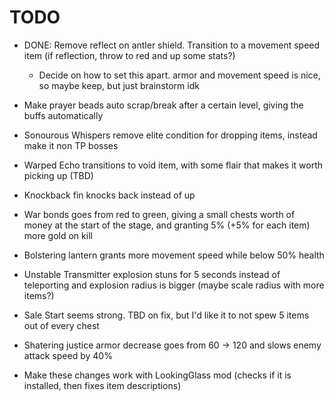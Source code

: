 # TODO

- DONE: Remove reflect on antler shield. Transition to a movement speed item (if reflection, throw to red and up some stats?)
  - Decide on how to set this apart. armor and movement speed is nice, so maybe keep, but just brainstorm idk
- Make prayer beads auto scrap/break after a certain level, giving the buffs automatically
- Sonourous Whispers remove elite condition for dropping items, instead make it non TP bosses
- Warped Echo transitions to void item, with some flair that makes it worth picking up (TBD)
- Knockback fin knocks back instead of up
- War bonds goes from red to green, giving a small chests worth of money at the start of the stage, and granting 5% (+5% for each item) more gold on kill
- Bolstering lantern grants more movement speed while below 50% health
- Unstable Transmitter explosion stuns for 5 seconds instead of teleporting and explosion radius is bigger (maybe scale radius with more items?)
- Sale Start seems strong. TBD on fix, but I'd like it to not spew 5 items out of every chest
- Shatering justice armor decrease goes from 60 -> 120 and slows enemy attack speed by 40%

- Make these changes work with LookingGlass mod (checks if it is installed, then fixes item descriptions)
